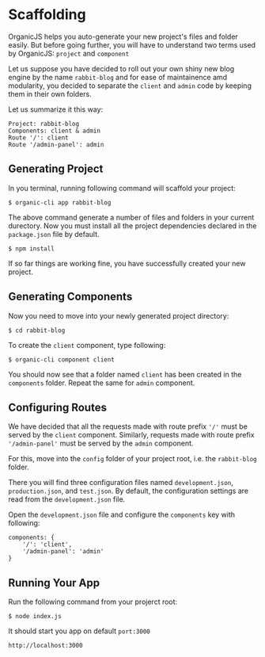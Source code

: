 # Scaffolding

OrganicJS helps you auto-generate your new project's files and folder easily. But before going further, you will have to understand two terms used by OrganicJS: `project` and `component`

Let us suppose you have decided to roll out your own shiny new blog engine by the name `rabbit-blog` and for ease of maintainence amd modularity, you decided to separate the `client` and `admin` code by keeping them in their own folders.

Let us summarize it this way:

    Project: rabbit-blog
    Components: client & admin
    Route '/': client
    Route '/admin-panel': admin

## Generating Project

In you terminal, running following command will scaffold your project:

    $ organic-cli app rabbit-blog

The above command generate a number of files and folders in your current durectory. Now you must install all the project dependencies declared in the `package.json` file by default.

    $ npm install

If so far things are working fine, you have successfully created your new project.

## Generating Components

Now you need to move into your newly generated project directory:

    $ cd rabbit-blog

To create the `client` component, type following:

    $ organic-cli component client

You should now see that a folder named `client` has been created in the `components` folder. Repeat the same for `admin` component.

## Configuring Routes

We have decided that all the requests made with route prefix `'/'` must be served by the `client` component. Similarly, requests made with route prefix `'/admin-panel'` must be served by the `admin` component.

For this, move into the `config` folder of your project root, i.e. the `rabbit-blog` folder.

There you will find three configuration files named `development.json`, `production.json`, and `test.json`. By default, the configuration settings are read from the `development.json` file.

Open the `development.json` file and configure the `components` key with following:

    components: {
        '/': 'client',
        '/admin-panel': 'admin'
    }

## Running Your App

Run the following command from your projerct root:

    $ node index.js

It should start you app on default `port:3000`

    http://localhost:3000
